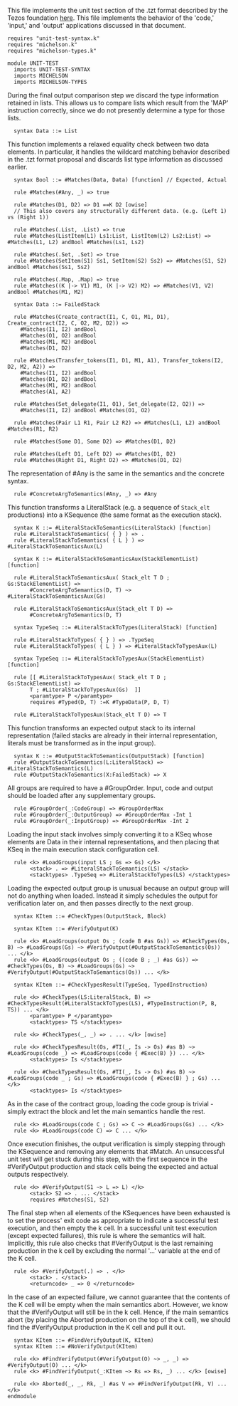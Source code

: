 This file implements the unit test section of the .tzt format described by the Tezos foundation [here](https://gitlab.com/tezos/tezos/-/merge_requests/1487/diffs).  This file implements the behavior of the 'code,' 'input,' and 'output' applications discussed in that document. 

```k
requires "unit-test-syntax.k"
requires "michelson.k"
requires "michelson-types.k"

module UNIT-TEST
  imports UNIT-TEST-SYNTAX
  imports MICHELSON
  imports MICHELSON-TYPES
```

During the final output comparison step we discard the type information retained in lists.  This allows us to compare lists which result from the 'MAP' instruction correctly, since we do not presently determine a type for those lists.

```k
  syntax Data ::= List
```

This function implements a relaxed equality check between two data elements.  In particular, it handles the wildcard matching behavior described in the .tzt format proposal and discards list type information as discussed earlier.

```k
  syntax Bool ::= #Matches(Data, Data) [function] // Expected, Actual

  rule #Matches(#Any, _) => true

  rule #Matches(D1, D2) => D1 ==K D2 [owise]
  // This also covers any structurally different data. (e.g. (Left 1) vs (Right 1))

  rule #Matches(.List, .List) => true
  rule #Matches(ListItem(L1) Ls1:List, ListItem(L2) Ls2:List) => #Matches(L1, L2) andBool #Matches(Ls1, Ls2)

  rule #Matches(.Set, .Set) => true
  rule #Matches(SetItem(S1) Ss1, SetItem(S2) Ss2) => #Matches(S1, S2) andBool #Matches(Ss1, Ss2)

  rule #Matches(.Map, .Map) => true
  rule #Matches((K |-> V1) M1, (K |-> V2) M2) => #Matches(V1, V2) andBool #Matches(M1, M2)

  syntax Data ::= FailedStack

  rule #Matches(Create_contract(I1, C, O1, M1, D1), Create_contract(I2, C, O2, M2, D2)) => 
    #Matches(I1, I2) andBool
    #Matches(O1, O2) andBool
    #Matches(M1, M2) andBool
    #Matches(D1, D2)

  rule #Matches(Transfer_tokens(I1, D1, M1, A1), Transfer_tokens(I2, D2, M2, A2)) => 
    #Matches(I1, I2) andBool
    #Matches(D1, D2) andBool
    #Matches(M1, M2) andBool
    #Matches(A1, A2)

  rule #Matches(Set_delegate(I1, O1), Set_delegate(I2, O2)) => 
    #Matches(I1, I2) andBool #Matches(O1, O2)

  rule #Matches(Pair L1 R1, Pair L2 R2) => #Matches(L1, L2) andBool #Matches(R1, R2)

  rule #Matches(Some D1, Some D2) => #Matches(D1, D2)

  rule #Matches(Left D1, Left D2) => #Matches(D1, D2)
  rule #Matches(Right D1, Right D2) => #Matches(D1, D2)
```

The representation of #Any is the same in the semantics and the concrete syntax.

```k
  rule #ConcreteArgToSemantics(#Any, _) => #Any
```

This function transforms a LiteralStack (e.g. a sequence of `Stack_elt` productions) into a KSequence (the same format as the execution stack).

```k
  syntax K ::= #LiteralStackToSemantics(LiteralStack) [function]
  rule #LiteralStackToSemantics( { } ) => .
  rule #LiteralStackToSemantics( { L } ) => #LiteralStackToSemanticsAux(L)

  syntax K ::= #LiteralStackToSemanticsAux(StackElementList) [function]

  rule #LiteralStackToSemanticsAux( Stack_elt T D ; Gs:StackElementList) =>
       #ConcreteArgToSemantics(D, T) ~> #LiteralStackToSemanticsAux(Gs)

  rule #LiteralStackToSemanticsAux(Stack_elt T D) =>
       #ConcreteArgToSemantics(D, T)

  syntax TypeSeq ::= #LiteralStackToTypes(LiteralStack) [function]

  rule #LiteralStackToTypes( { } ) => .TypeSeq
  rule #LiteralStackToTypes( { L } ) => #LiteralStackToTypesAux(L)

  syntax TypeSeq ::= #LiteralStackToTypesAux(StackElementList) [function]

  rule [[ #LiteralStackToTypesAux( Stack_elt T D ; Gs:StackElementList) =>
       T ; #LiteralStackToTypesAux(Gs)  ]]
       <paramtype> P </paramtype>
       requires #Typed(D, T) :=K #TypeData(P, D, T)

  rule #LiteralStackToTypesAux(Stack_elt T D) => T
```

This function transforms an expected output stack to its internal representation (failed stacks are already in their internal representation, literals must be transformed as in the input group).

```k
  syntax K ::= #OutputStackToSemantics(OutputStack) [function]
  rule #OutputStackToSemantics(L:LiteralStack) => #LiteralStackToSemantics(L)
  rule #OutputStackToSemantics(X:FailedStack) => X
```

All groups are required to have a #GroupOrder.  Input, code and output should be loaded after any supplementary groups.

```k
  rule #GroupOrder(_:CodeGroup) => #GroupOrderMax
  rule #GroupOrder(_:OutputGroup) => #GroupOrderMax -Int 1
  rule #GroupOrder(_:InputGroup) => #GroupOrderMax -Int 2
```

Loading the input stack involves simply converting it to a KSeq whose elements are Data in their internal representations, and then placing that KSeq in the main execution stack configuration cell.

```k 
  rule <k> #LoadGroups(input LS ; Gs => Gs) </k>
       <stack> . => #LiteralStackToSemantics(LS) </stack>
       <stacktypes> .TypeSeq => #LiteralStackToTypes(LS) </stacktypes> 
```

Loading the expected output group is unusual because an output group will not do anything when loaded.  Instead it simply schedules the output for verification later on, and then passes directly to the next group. 

```k
  syntax KItem ::= #CheckTypes(OutputStack, Block)

  syntax KItem ::= #VerifyOutput(K)

  rule <k> #LoadGroups(output Os ; (code B #as Gs)) => #CheckTypes(Os, B) ~> #LoadGroups(Gs) ~> #VerifyOutput(#OutputStackToSemantics(Os)) ... </k>
  rule <k> #LoadGroups(output Os ; ((code B ; _) #as Gs)) => #CheckTypes(Os, B) ~> #LoadGroups(Gs) ~> #VerifyOutput(#OutputStackToSemantics(Os)) ... </k>

  syntax KItem ::= #CheckTypesResult(TypeSeq, TypedInstruction)

  rule <k> #CheckTypes(LS:LiteralStack, B) => #CheckTypesResult(#LiteralStackToTypes(LS), #TypeInstruction(P, B, TS)) ... </k>
       <paramtype> P </paramtype>
       <stacktypes> TS </stacktypes>

  rule <k> #CheckTypes(_, _) => . ... </k> [owise]

  rule <k> #CheckTypesResult(Os, #TI(_, Is -> Os) #as B) ~> #LoadGroups(code _) => #LoadGroups(code { #Exec(B) }) ... </k>
       <stacktypes> Is </stacktypes>

  rule <k> #CheckTypesResult(Os, #TI(_, Is -> Os) #as B) ~> #LoadGroups(code _ ; Gs) => #LoadGroups(code { #Exec(B) } ; Gs) ... </k>
       <stacktypes> Is </stacktypes>
```

As in the case of the contract group, loading the code group is trivial - simply extract the block and let the main semantics handle the rest.

```k
  rule <k> #LoadGroups(code C ; Gs) => C ~> #LoadGroups(Gs) ... </k>
  rule <k> #LoadGroups(code C) => C ... </k>
```

Once execution finishes, the output verification is simply stepping through the KSequence and removing any elements that #Match.  An unsuccessful unit test will get stuck during this step, with the first sequence in the #VerifyOutput production and stack cells being the expected and actual outputs respectively.

```k
  rule <k> #VerifyOutput(S1 ~> L => L) </k>
       <stack> S2 => . ... </stack>
       requires #Matches(S1, S2)
```

The final step when all elements of the KSequences have been exhausted is to set the process' exit code as appropriate to indicate a successful test execution, and then empty the k cell.  In a successful unit test execution (except expected failures), this rule is where the semantics will halt.  Implicitly, this rule also checks that #VerifyOutput is the last remaining production in the k cell by excluding the normal '...' variable at the end of the K cell.

```k
  rule <k> #VerifyOutput(.) => . </k>
       <stack> . </stack>
       <returncode> _ => 0 </returncode> 
```

In the case of an expected failure, we cannot guarantee that the contents of the K cell will be empty when the main semantics abort.  However, we know that the #VerifyOutput will still be in the k cell.  Hence, if the main semantics abort (by placing the Aborted production on the top of the k cell), we should find the #VerifyOutput production in the K cell and pull it out. 

```k
  syntax KItem ::= #FindVerifyOutput(K, KItem)
  syntax KItem ::= #NoVerifyOutput(KItem)

  rule <k> #FindVerifyOutput(#VerifyOutput(O) ~> _, _) => #VerifyOutput(O) ... </k>
  rule <k> #FindVerifyOutput(_:KItem ~> Rs => Rs, _) ... </k> [owise]

  rule <k> Aborted(_, _, Rk, _) #as V => #FindVerifyOutput(Rk, V) ... </k>
endmodule
```
